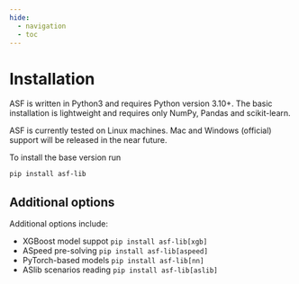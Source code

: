 ```yaml
---
hide:
  - navigation
  - toc
---
```


# Installation

ASF is written in Python3 and requires Python version 3.10+.
The basic installation is lightweight and requires only NumPy, Pandas and scikit-learn.

ASF is currently tested on Linux machines. Mac and Windows (official) support will be released in the near future.

To install the base version run 
```bash
pip install asf-lib
```

## Additional options

Additional options include:

- XGBoost model suppot `pip install asf-lib[xgb]`
- ASpeed pre-solving `pip install asf-lib[aspeed]`
- PyTorch-based models `pip install asf-lib[nn]`
- ASlib scenarios reading `pip install asf-lib[aslib]`
